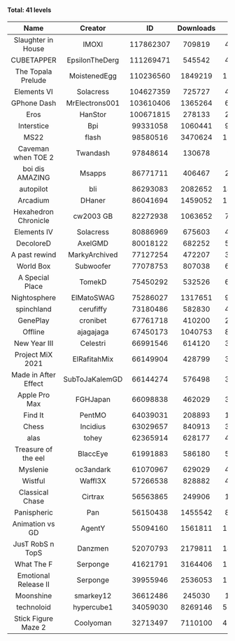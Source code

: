 #### Total: 41 levels

| Name | Creator | ID | Downloads | Likes |
|:---:|:---:|:---:|:---:|:---:|
| Slaughter in House | IMOXI | 117862307 | 709819 | 43787
| CUBETAPPER | EpsilonTheDerg | 111269471 | 545542 | 45479
| The Topala Prelude | MoistenedEgg | 110236560 | 1849219 | 151575
| Elements VI | Solacress | 104627359 | 725727 | 43042
| GPhone Dash | MrElectrons001 | 103610406 | 1365264 | 63042
| Eros | HanStor | 100671815 | 278133 | 21188
| Interstice | Bpi | 99331058 | 1060441 | 94515
| MS22 | flash | 98580516 | 3470624 | 110768
| Caveman when TOE 2 | Twandash | 97848614 | 130678 | 9107
| boi dis AMAZING | Msapps | 86771711 | 406467 | 27106
| autopilot | bli | 86293083 | 2082652 | 144597
| Arcadium | DHaner | 86041694 | 1459052 | 117435
| Hexahedron Chronicle | cw2003 GB | 82272938 | 1063652 | 70749
| Elements IV | Solacress | 80886969 | 675603 | 46055
| DecoloreD | AxelGMD | 80018122 | 682252 | 55963
| A past rewind | MarkyArchived | 77127254 | 472207 | 31525
| World Box | Subwoofer | 77078753 | 807038 | 68045
| A Special Place | TomekD | 75450292 | 532526 | 69783
| Nightosphere | ElMatoSWAG | 75286027 | 1317651 | 98810
| spinchland | cerufiffy | 73180486 | 582830 | 43146
| GenePlay | cronibet | 67761718 | 410200 | 26111
| Offline | ajagajaga | 67450173 | 1040753 | 88215
| New Year III | Celestri | 66991546 | 614120 | 39394
| Project MiX 2021 | ElRafitahMix | 66149904 | 428799 | 33734
| Made in After Effect | SubToJaKalemGD | 66144274 | 576498 | 34438
| Apple Pro Max | FGHJapan | 66098838 | 462029 | 37592
| Find It | PentMO | 64039031 | 208893 | 14722
| Chess | Incidius | 63029657 | 840913 | 36060
| alas | tohey | 62365914 | 628177 | 49399
| Treasure of the eel | BlaccEye | 61991883 | 586180 | 53324
| Myslenie | oc3andark | 61070967 | 629029 | 46490
| Wistful | Waffl3X | 57266538 | 828882 | 46375
| Classical Chase | Cirtrax | 56563865 | 249906 | 17163
| Panispheric | Pan | 56150438 | 1455542 | 85232
| Animation vs GD | AgentY | 55094160 | 1561811 | 119929
| JusT RobS n TopS | Danzmen | 52070793 | 2179811 | 143471
| What The F | Serponge | 41621791 | 3164406 | 178108
| Emotional Release II | Serponge | 39955946 | 2536053 | 192195
| Moonshine | smarkey12 | 36612486 | 245030 | 11748
| technoloid | hypercube1 | 34059030 | 8269146 | 538258
| Stick Figure Maze 2 | Coolyoman | 32713497 | 7110100 | 433639
